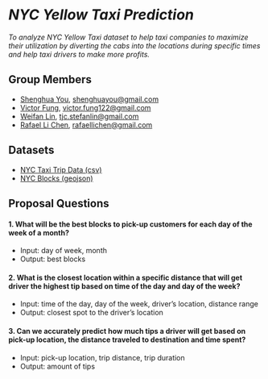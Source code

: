 # *NYC Yellow Taxi Prediction*
*To analyze NYC Yellow Taxi dataset to help taxi companies to maximize their utilization by diverting the cabs into the locations during specific times and help taxi drivers to make more profits.*

## Group Members
* [Shenghua You](https://github.com/shenghuayou), shenghuayou@gmail.com
* [Victor Fung](https://github.com/VictorFung1), victor.fung122@gmail.com
* [Weifan Lin](https://github.com/LinfinityLab), tjc.stefanlin@gmail.com
* [Rafael Li Chen](https://github.com/RafaelLiChen), rafaellichen@gmail.com

## Datasets
* [NYC Taxi Trip Data (csv)](http://www.nyc.gov/html/tlc/html/about/trip_record_data.shtml)
* [NYC Blocks (geojson)](/datasets/block-groups-polygons.geojson)

## Proposal Questions
#### 1. What will be the best blocks to pick-up customers for each day of the week of a month?
  * Input: day of week, month
  * Output: best blocks

#### 2. What is the closest location within a specific distance that will get driver the highest tip based on time of the day and day of the week?
  * Input: time of the day, day of the week, driver’s location, distance range
  * Output: closest spot to the driver’s location

#### 3. Can we accurately predict how much tips a driver will get based on pick-up location, the distance traveled to destination and time spent?
  * Input: pick-up location, trip distance, trip duration
  * Output: amount of tips
